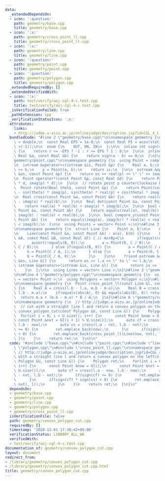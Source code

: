 ```yaml
---
data:
  _extendedDependsOn:
  - icon: ':question:'
    path: geometry/base.cpp
    title: geometry/base.cpp
  - icon: ':x:'
    path: geometry/cross_point_ll.cpp
    title: geometry/cross_point_ll.cpp
  - icon: ':x:'
    path: geometry/line.cpp
    title: geometry/line.cpp
  - icon: ':question:'
    path: geometry/point.cpp
    title: geometry/point.cpp
  - icon: ':question:'
    path: geometry/polygon.cpp
    title: geometry/polygon.cpp
  _extendedRequiredBy: []
  _extendedVerifiedWith:
  - icon: ':x:'
    path: test/verify/aoj-cgl-4-c.test.cpp
    title: test/verify/aoj-cgl-4-c.test.cpp
  _isVerificationFailed: true
  _pathExtension: cpp
  _verificationStatusIcon: ':x:'
  attributes:
    links:
    - http://judge.u-aizu.ac.jp/onlinejudge/description.jsp?id=CGL_4_C
  bundledCode: "#line 2 \"geometry/base.cpp\"\n\nnamespace geometry {\n  using Real\
    \ = double;\n  const Real EPS = 1e-8;\n  const Real PI = acos(static_cast< Real\
    \ >(-1));\n\n  enum {\n    OUT, ON, IN\n  };\n\n  inline int sign(const Real &r)\
    \ {\n    return r <= -EPS ? -1 : r >= EPS ? 1 : 0;\n  }\n\n  inline bool equals(const\
    \ Real &a, const Real &b) {\n    return sign(a - b) == 0;\n  }\n}\n#line 3 \"\
    geometry/point.cpp\"\n\nnamespace geometry {\n  using Point = complex< Real >;\n\
    \n  istream &operator>>(istream &is, Point &p) {\n    Real a, b;\n    is >> a\
    \ >> b;\n    p = Point(a, b);\n    return is;\n  }\n\n  ostream &operator<<(ostream\
    \ &os, const Point &p) {\n    return os << real(p) << \" \" << imag(p);\n  }\n\
    \n  Point operator*(const Point &p, const Real &d) {\n    return Point(real(p)\
    \ * d, imag(p) * d);\n  }\n\n  // rotate point p counterclockwise by theta rad\n\
    \  Point rotate(Real theta, const Point &p) {\n    return Point(cos(theta) * real(p)\
    \ - sin(theta) * imag(p), sin(theta) * real(p) + cos(theta) * imag(p));\n  }\n\
    \n  Real cross(const Point &a, const Point &b) {\n    return real(a) * imag(b)\
    \ - imag(a) * real(b);\n  }\n\n  Real dot(const Point &a, const Point &b) {\n\
    \    return real(a) * real(b) + imag(a) * imag(b);\n  }\n\n  bool compare_x(const\
    \ Point &a, const Point &b) {\n    return equals(real(a), real(b)) ? imag(a) <\
    \ imag(b) : real(a) < real(b);\n  }\n\n  bool compare_y(const Point &a, const\
    \ Point &b) {\n    return equals(imag(a), imag(b)) ? real(a) < real(b) : imag(a)\
    \ < imag(b);\n  }\n\n  using Points = vector< Point >;\n}\n#line 3 \"geometry/line.cpp\"\
    \n\nnamespace geometry {\n  struct Line {\n    Point a, b;\n\n    Line() = default;\n\
    \n    Line(const Point &a, const Point &b) : a(a), b(b) {}\n\n    Line(const Real\
    \ &A, const Real &B, const Real &C) { // Ax+By=C\n      if(equals(A, 0)) {\n \
    \       assert(!equals(B, 0));\n        a = Point(0, C / B);\n        b = Point(1,\
    \ C / B);\n      } else if(equals(B, 0)) {\n        a = Point(C / A, 0);\n   \
    \     b = Point(C / A, 1);\n      } else {\n        a = Point(0, C / B);\n   \
    \     b = Point(C / A, 0);\n      }\n    }\n\n    friend ostream &operator<<(ostream\
    \ &os, Line &l) {\n      return os << l.a << \" to \" << l.b;\n    }\n\n    friend\
    \ istream &operator>>(istream &is, Line &l) {\n      return is >> l.a >> l.b;\n\
    \    }\n  };\n\n  using Lines = vector< Line >;\n}\n#line 2 \"geometry/polygon.cpp\"\
    \n\n#line 4 \"geometry/polygon.cpp\"\n\nnamespace geometry {\n  using Polygon\
    \ = vector< Point >;\n  using Polygons = vector< Polygon >;\n}\n#line 3 \"geometry/cross_point_ll.cpp\"\
    \n\nnamespace geometry {\n  Point cross_point_ll(const Line &l, const Line &m)\
    \ {\n    Real A = cross(l.b - l.a, m.b - m.a);\n    Real B = cross(l.b - l.a,\
    \ l.b - m.a);\n    if(equals(abs(A), 0) && equals(abs(B), 0)) return m.a;\n  \
    \  return m.a + (m.b - m.a) * B / A;\n  }\n}\n#line 6 \"geometry/convex_polygon_cut.cpp\"\
    \n\nnamespace geometry {\n  // http://judge.u-aizu.ac.jp/onlinejudge/description.jsp?id=CGL_4_C\n\
    \  // cut with a straight line l and return a convex polygon on the left\n  Polygon\
    \ convex_polygon_cut(const Polygon &U, const Line &l) {\n    Polygon ret;\n  \
    \  for(int i = 0; i < U.size(); i++) {\n      const Point &now = U[i];\n     \
    \ const Point &nxt = U[(i + 1) % U.size()];\n      auto cf = cross(l.a - now,\
    \ l.b - now);\n      auto cs = cross(l.a - nxt, l.b - nxt);\n      if(sign(cf)\
    \ >= 0) {\n        ret.emplace_back(now);\n      }\n      if(sign(cf) * sign(cs)\
    \ < 0) {\n        ret.emplace_back(cross_point_ll(Line(now, nxt), l));\n     \
    \ }\n    }\n    return ret;\n  }\n}\n"
  code: "#include \"base.cpp\"\n#include \"point.cpp\"\n#include \"line.cpp\"\n#include\
    \ \"polygon.cpp\"\n#include \"cross_point_ll.cpp\"\n\nnamespace geometry {\n \
    \ // http://judge.u-aizu.ac.jp/onlinejudge/description.jsp?id=CGL_4_C\n  // cut\
    \ with a straight line l and return a convex polygon on the left\n  Polygon convex_polygon_cut(const\
    \ Polygon &U, const Line &l) {\n    Polygon ret;\n    for(int i = 0; i < U.size();\
    \ i++) {\n      const Point &now = U[i];\n      const Point &nxt = U[(i + 1) %\
    \ U.size()];\n      auto cf = cross(l.a - now, l.b - now);\n      auto cs = cross(l.a\
    \ - nxt, l.b - nxt);\n      if(sign(cf) >= 0) {\n        ret.emplace_back(now);\n\
    \      }\n      if(sign(cf) * sign(cs) < 0) {\n        ret.emplace_back(cross_point_ll(Line(now,\
    \ nxt), l));\n      }\n    }\n    return ret;\n  }\n}\n"
  dependsOn:
  - geometry/base.cpp
  - geometry/point.cpp
  - geometry/line.cpp
  - geometry/polygon.cpp
  - geometry/cross_point_ll.cpp
  isVerificationFile: false
  path: geometry/convex_polygon_cut.cpp
  requiredBy: []
  timestamp: '2020-12-01 17:38:42+09:00'
  verificationStatus: LIBRARY_ALL_WA
  verifiedWith:
  - test/verify/aoj-cgl-4-c.test.cpp
documentation_of: geometry/convex_polygon_cut.cpp
layout: document
redirect_from:
- /library/geometry/convex_polygon_cut.cpp
- /library/geometry/convex_polygon_cut.cpp.html
title: geometry/convex_polygon_cut.cpp
---
```

